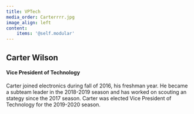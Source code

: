 ```yaml
---
title: VPTech
media_order: Carterrrr.jpg
image_align: left
content:
    items: '@self.modular'
---
```


## Carter Wilson
#### Vice President of Technology
Carter joined electronics during fall of 2016, his freshman year. He became a subteam leader in the 2018-2019 season and has worked on scouting an stategy since the 2017 season. Carter was elected Vice President of Technology for the 2019-2020 season.